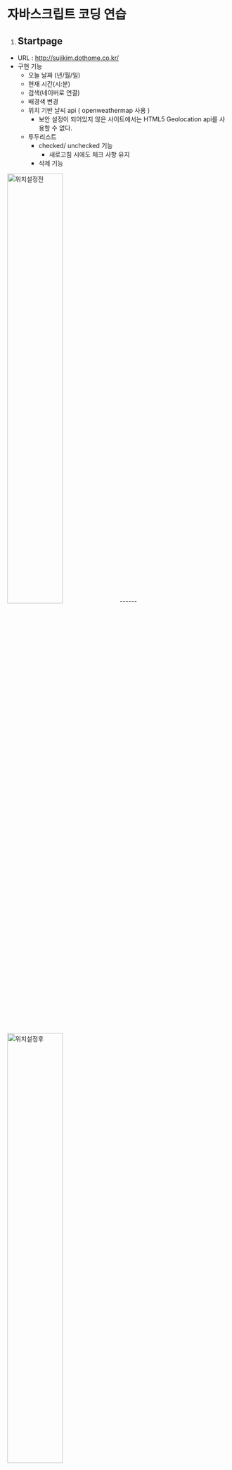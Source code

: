 # 자바스크립트 코딩 연습

1. ## Startpage

- URL : http://sujikim.dothome.co.kr/
- 구현 기능
  - 오늘 날짜 (년/월/일)
  - 현재 시간(시:분)
  - 검색(네이버로 연결)
  - 배경색 변경 
  - 위치 기반 날씨 api ( openweathermap 사용 )
    - 보안 설정이 되어있지 않은 사이트에서는 HTML5 Geolocation api를 사용할 수 없다.
  - 투두리스트
  	- checked/ unchecked 기능
  	  - 새로고침 시에도 체크 사항 유지
  	- 삭제 기능 

 <img src="https://user-images.githubusercontent.com/47530310/58156584-652cc800-7cb1-11e9-9f19-9072d4e345e6.PNG" alt="위치설정전" width="50%">
------
 <img src="https://user-images.githubusercontent.com/47530310/58156692-a329ec00-7cb1-11e9-8a18-5d1461c037df.PNG" alt="위치설정후" width="50%">

2. ## Canvas API 그림판

- URL : http://sujikim.dothome.co.kr/templates/paint.html
- 구현 기능
  - 색상표
    - 배열과 [Change] 버튼 이용해 총 18가지 색 구현
  - 그리기
    - 기본 색상 값은 색상표 div에 속한 첫 번째 자식 요소의 배경색으로 지정
    - 캔버스를 기준으로 mouseup 또는 mouseleave 이벤트 발생 시 그리기 중단
- 구현 예정 기능
  - 펜 굵기 조정
  
  - canvas 전체 색 채우기
  
  - [Save] 클릭 시 파일로 다운로드
  
    


> 참고 사이트
>
> - <a href="https://academy.nomadcoders.co/" target="_blank">노마드코더</a>


